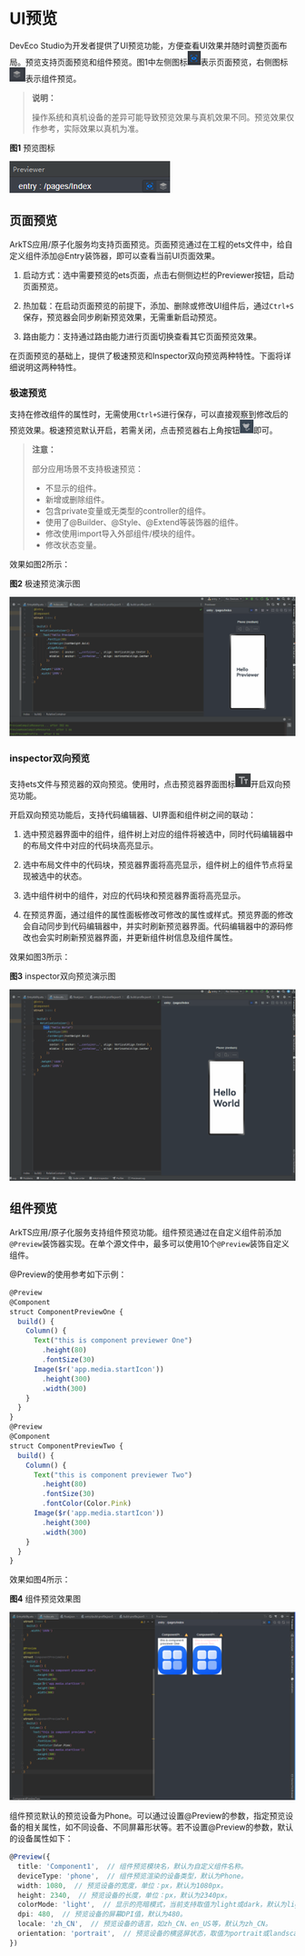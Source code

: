 # UI预览

DevEco Studio为开发者提供了UI预览功能，方便查看UI效果并随时调整页面布局。预览支持页面预览和组件预览。图1中左侧图标![ide_previewer_002](figures/ide_previewer_002.png)表示页面预览，右侧图标![ide_previewer_003](figures/ide_previewer_003.png)表示组件预览。

> **说明：**
>
> 操作系统和真机设备的差异可能导致预览效果与真机效果不同。预览效果仅作参考，实际效果以真机为准。

**图1** 预览图标

![ide_previewer_001](figures/ide_previewer_001.png)

## 页面预览

ArkTS应用/原子化服务均支持页面预览。页面预览通过在工程的ets文件中，给自定义组件添加@Entry装饰器，即可以查看当前UI页面效果。

1. 启动方式：选中需要预览的ets页面，点击右侧侧边栏的Previewer按钮，启动页面预览。

2. 热加载：在启动页面预览的前提下，添加、删除或修改UI组件后，通过`Ctrl+S`保存，预览器会同步刷新预览效果，无需重新启动预览。

3. 路由能力：支持通过路由能力进行页面切换查看其它页面预览效果。

在页面预览的基础上，提供了极速预览和Inspector双向预览两种特性。下面将详细说明这两种特性。

### 极速预览

支持在修改组件的属性时，无需使用`Ctrl+S`进行保存，可以直接观察到修改后的预览效果。极速预览默认开启，若需关闭，点击预览器右上角按钮![ide_previewer_004](figures/ide_previewer_004.png)即可。

> **注意：**
>
> 部分应用场景不支持极速预览：
> - 不显示的组件。
> - 新增或删除组件。
> - 包含private变量或无类型的controller的组件。
> - 使用了@Builder、@Style、@Extend等装饰器的组件。
> - 修改使用import导入外部组件/模块的组件。
> - 修改状态变量。

效果如图2所示：

**图2** 极速预览演示图

![ide_previewer_001](figures/ide_previewer_001.gif)

### inspector双向预览

支持ets文件与预览器的双向预览。使用时，点击预览器界面图标![ide_previewer_006](figures/ide_previewer_006.png)开启双向预览功能。

开启双向预览功能后，支持代码编辑器、UI界面和组件树之间的联动：

1. 选中预览器界面中的组件，组件树上对应的组件将被选中，同时代码编辑器中的布局文件中对应的代码块高亮显示。

2. 选中布局文件中的代码块，预览器界面将高亮显示，组件树上的组件节点将呈现被选中的状态。

3. 选中组件树中的组件，对应的代码块和预览器界面将高亮显示。

4. 在预览界面，通过组件的属性面板修改可修改的属性或样式。预览界面的修改会自动同步到代码编辑器中，并实时刷新预览器界面。代码编辑器中的源码修改也会实时刷新预览器界面，并更新组件树信息及组件属性。

效果如图3所示：

**图3** inspector双向预览演示图

![ide_previewer_002](figures/ide_previewer_002.gif)

## 组件预览

ArkTS应用/原子化服务支持组件预览功能。组件预览通过在自定义组件前添加`@Preview`装饰器实现。在单个源文件中，最多可以使用10个`@Preview`装饰自定义组件。

@Preview的使用参考如下示例：

```ts
@Preview
@Component
struct ComponentPreviewOne {
  build() {
    Column() {
      Text("this is component previewer One")
        .height(80)
        .fontSize(30)
      Image($r('app.media.startIcon'))
        .height(300)
        .width(300)
    }
  }
}
@Preview
@Component
struct ComponentPreviewTwo {
  build() {
    Column() {
      Text("this is component previewer Two")
        .height(80)
        .fontSize(30)
        .fontColor(Color.Pink)
      Image($r('app.media.startIcon'))
        .height(300)
        .width(300)
    }
  }
}
```

效果如图4所示：

**图4** 组件预览效果图

![ide_previewer_005](figures/ide_previewer_005.png)

组件预览默认的预览设备为Phone。可以通过设置@Preview的参数，指定预览设备的相关属性，如不同设备、不同屏幕形状等。若不设置@Preview的参数，默认的设备属性如下：

```ts
@Preview({
  title: 'Component1',  // 组件预览模块名，默认为自定义组件名称。
  deviceType: 'phone',  // 组件预览渲染的设备类型，默认为Phone。
  width: 1080,  // 预览设备的宽度，单位：px，默认为1080px。
  height: 2340,  // 预览设备的长度，单位：px，默认为2340px。
  colorMode: 'light',  // 显示的亮暗模式，当前支持取值为light或dark，默认为light。
  dpi: 480,  // 预览设备的屏幕DPI值，默认为480。
  locale: 'zh_CN',  // 预览设备的语言，如zh_CN、en_US等，默认为zh_CN。
  orientation: 'portrait',  // 预览设备的横竖屏状态，取值为portrait或landscape，默认为portrait。
})
```
